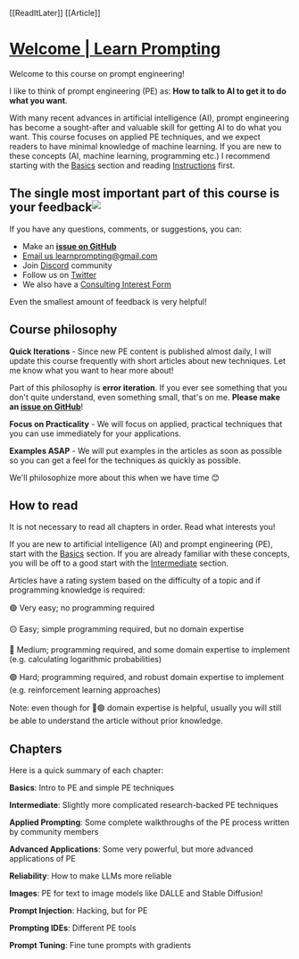 [[ReadItLater]] [[Article]]

# [Welcome | Learn Prompting](https://learnprompting.org/docs/intro)

Welcome to this course on prompt engineering!

I like to think of prompt engineering (PE) as: **How to talk to AI to get it to do what you want**.

With many recent advances in artificial intelligence (AI), prompt engineering has become a sought-after and valuable skill for getting AI to do what you want. This course focuses on applied PE techniques, and we expect readers to have minimal knowledge of machine learning. If you are new to these concepts (AI, machine learning, programming etc.) I recommend starting with the [Basics](https://learnprompting.org/docs/category/-basics) section and reading [Instructions](https://learnprompting.org/docs/basics/intro) first.

## The single most important part of this course is your feedback![​](https://learnprompting.org/docs/intro#the-single-most-important-part-of-this-course-is-your-feedback "Direct link to heading")

If you have any questions, comments, or suggestions, you can:

-   Make an **[issue on GitHub](https://github.com/trigaten/Learn_Prompting/issues/new/choose)**
-   [Email us learnprompting@gmail.com](mailto:learnprompting@gmail.com)
-   Join [Discord](https://learnprompting.org/discord) community
-   Follow us on [Twitter](https://twitter.com/learn_prompting)
-   We also have a [Consulting Interest Form](https://learnprompting.org/consulting)

Even the smallest amount of feedback is very helpful!

## Course philosophy[​](https://learnprompting.org/docs/intro#course-philosophy "Direct link to heading")

**Quick Iterations** - Since new PE content is published almost daily, I will update this course frequently with short articles about new techniques. Let me know what you want to hear more about!

Part of this philosophy is **error iteration**. If you ever see something that you don't quite understand, even something small, that's on me. **Please make an [issue on GitHub](https://github.com/trigaten/Learn_Prompting/issues/new/choose)**!

**Focus on Practicality** - We will focus on applied, practical techniques that you can use immediately for your applications.

**Examples ASAP** - We will put examples in the articles as soon as possible so you can get a feel for the techniques as quickly as possible.

We'll philosophize more about this when we have time 😊

## How to read[​](https://learnprompting.org/docs/intro#how-to-read "Direct link to heading")

It is not necessary to read all chapters in order. Read what interests you!

If you are new to artificial intelligence (AI) and prompt engineering (PE), start with the [Basics](https://learnprompting.org/docs/category/-basics) section. If you are already familiar with these concepts, you will be off to a good start with the [Intermediate](https://learnprompting.org/docs/category/%EF%B8%8F-intermediate) section.

Articles have a rating system based on the difficulty of a topic and if programming knowledge is required:

🟢 Very easy; no programming required

🟡 Easy; simple programming required, but no domain expertise

🔴 Medium; programming required, and some domain expertise to implement (e.g. calculating logarithmic probabilities)

🟣 Hard; programming required, and robust domain expertise to implement (e.g. reinforcement learning approaches)

Note: even though for 🔴🟣 domain expertise is helpful, usually you will still be able to understand the article without prior knowledge.

## Chapters[​](https://learnprompting.org/docs/intro#chapters "Direct link to heading")

Here is a quick summary of each chapter:

**Basics**: Intro to PE and simple PE techniques

**Intermediate**: Slightly more complicated research-backed PE techniques

**Applied Prompting**: Some complete walkthroughs of the PE process written by community members

**Advanced Applications**: Some very powerful, but more advanced applications of PE

**Reliability**: How to make LLMs more reliable

**Images**: PE for text to image models like DALLE and Stable Diffusion!

**Prompt Injection**: Hacking, but for PE

**Prompting IDEs**: Different PE tools

**Prompt Tuning**: Fine tune prompts with gradients